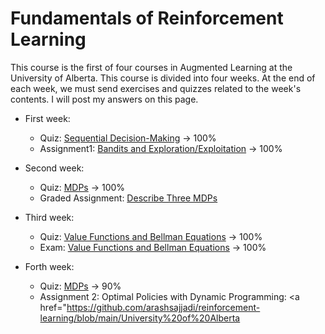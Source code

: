 # Fundamentals of Reinforcement Learning

This course is the first of four courses in Augmented Learning at the University of Alberta. This course is divided into four weeks. At the end of each week, we must send exercises and quizzes related to the week's contents. I will post my answers on this page.

- First week:
  - Quiz: <a href="https://user-images.githubusercontent.com/47760229/185629141-28456586-a251-4a48-acfd-74c5c1a62f4c.png">Sequential Decision-Making</a> $\rightarrow$ 100%
  - Assignment1: <a href="https://github.com/arashsajjadi/reinforcement-learning/blob/main/University%20of%20Alberta/Fundamentals%20of%20Reinforcement%20Learning/Week1/Assignment1.ipynb">Bandits and Exploration/Exploitation</a> $\rightarrow$ 100%
  
  

- Second week:
  - Quiz: <a href="https://user-images.githubusercontent.com/47760229/185764213-f9b35764-8ffa-487f-a9da-24d2e3416e43.png">MDPs</a> $\rightarrow$ 100%
  - Graded Assignment: <a href="https://github.com/arashsajjadi/reinforcement-learning/blob/main/University%20of%20Alberta/Fundamentals%20of%20Reinforcement%20Learning/Week2/Peer-graded%20Assignment:%20Graded%20Assignment:%20Describe%20Three%20MDPs.md">Describe Three MDPs</a>
- Third week:
  - Quiz: <a href="https://user-images.githubusercontent.com/47760229/187841317-35ca8dc0-625e-4a6d-9afd-362f5eacbdba.png">Value Functions and Bellman Equations</a> $\rightarrow$ 100%
  - Exam: <a href="https://user-images.githubusercontent.com/47760229/187841537-01e4a9d6-847b-4f46-95ce-145dd32e99d9.png">Value Functions and Bellman Equations</a> $\rightarrow$ 100%
- Forth week:
  - Quiz: <a href="https://user-images.githubusercontent.com/47760229/185764213-f9b35764-8ffa-487f-a9da-24d2e3416e43.png">MDPs</a> $\rightarrow$ 90%
  - Assignment 2: Optimal Policies with Dynamic Programming: <a href="https://github.com/arashsajjadi/reinforcement-learning/blob/main/University%20of%20Alberta




